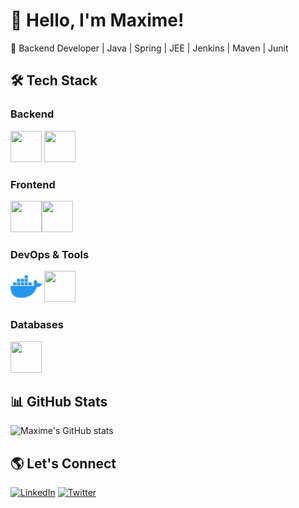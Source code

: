 ﻿# 👋 Hello, I'm Maxime!

🚀 Backend Developer | Java | Spring | JEE | Jenkins | Maven | Junit

## 🛠 Tech Stack

### Backend
<img src="https://raw.githubusercontent.com/danielcranney/profileme-dev/main/public/icons/skills/java-colored.svg" width="50" height="50" />  
<img src="https://raw.githubusercontent.com/danielcranney/profileme-dev/main/public/icons/skills/dot-net-colored.svg" width="50" height="50" />

### Frontend
<img src="https://img.icons8.com/?size=100&id=tGvHBPJaKqEd&format=png&color=000000" width="50" height="50" /><img src="https://img.icons8.com/?size=100&id=25Sjy8fKExYA&format=png&color=000000" width="50" height="50" />

### DevOps & Tools
<img src="https://raw.githubusercontent.com/danielcranney/profileme-dev/main/public/icons/skills/docker-colored.svg" width="50" height="50" />  
<img src="https://raw.githubusercontent.com/danielcranney/profileme-dev/main/public/icons/skills/jenkins-colored.svg" width="50" height="50" />

### Databases
<img src="https://raw.githubusercontent.com/danielcranney/profileme-dev/main/public/icons/skills/postgresql-colored.svg" width="50" height="50" />

## 📊 GitHub Stats
![Maxime's GitHub stats](https://github-readme-stats.vercel.app/api?username=tonpseudo&show_icons=true&theme=tokyonight)

## 🌎 Let's Connect
[![LinkedIn](https://img.shields.io/badge/LinkedIn-0077B5?style=for-the-badge&logo=linkedin&logoColor=white)](https://www.linkedin.com/in/tonprofil)
[![Twitter](https://img.shields.io/badge/Twitter-1DA1F2?style=for-the-badge&logo=twitter&logoColor=white)](https://twitter.com/tonpseudo)
